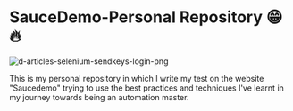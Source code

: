 # SauceDemo-Personal Repository 😁 🔥

![d-articles-selenium-sendkeys-login-png](https://github.com/QAZebass/SauceDemo-Personal/assets/113566192/03c899fb-5c6f-4ab6-9b2b-3beca8d2a0ea)

This is my personal repository in which I write my test on the website "Saucedemo" trying to use the best practices and techniques I've learnt in my journey towards being an automation master.
